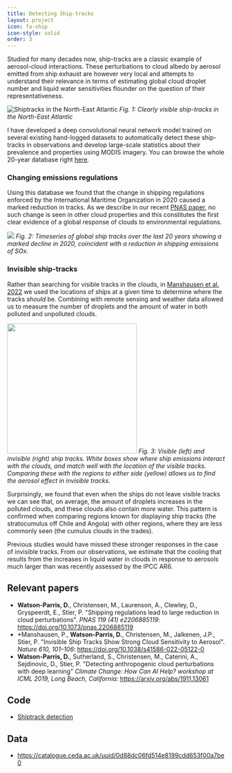 ```yaml
---
title: Detecting Ship-tracks
layout: project
icon: fa-ship
icon-style: solid
order: 3
---
```


Studied for many decades now, ship-tracks are a classic example of aerosol-cloud interactions. These perturbations to cloud albedo by aerosol emitted from ship exhaust are however very local and attempts to understand their relevance in terms of estimating global cloud droplet number and liquid water sensitivities flounder on the question of their representativeness. 

<span class="image"><img src="{{ 'assets/images/shiptracks.jpg' | relative_url }}" alt="Shiptracks in the North-East
 Atlantic" /></span>
 *Fig. 1: Clearly visible ship-tracks in the North-East Atlantic*

I have developed a deep convolutional neural network model trained on several existing hand-logged
 datasets to automatically detect these ship-tracks in observations and develop large-scale statistics about their
  prevalence and properties using MODIS imagery. You can browse the whole 20-year database right [here](shiptrack_map). 

### Changing emissions regulations

Using this database we found that the change in shipping regulations enforced by the International Maritime 
Organization in 2020 caused a marked reduction in tracks. As we describe in our recent [PNAS paper](https://www.pnas.org/doi/10.1073/pnas.2206885119), no such change is 
seen in other cloud properties and this constitutes the first clear evidence of a global response of clouds to environmental regulations.  

<span class="image inline img"><img src="{{ 'assets/images/shiptrack_timeseries.png' | relative_url }}"/></span>
*Fig. 2: Timeseries of global ship tracks  over the last 20 years showing a marked decline in 2020, coincident with a 
reduction in shipping emissions of SOx.*


### Invisible ship-tracks
Rather than searching for visible tracks in the clouds, in [Manshausen et al. 2022](https://www.nature.com/articles/s41586-022-05122-0) we used the locations of 
ships at a given time to determine where the tracks *should* be. Combining with remote sensing and weather data allowed us to 
measure the number of droplets and the amount of water in both polluted and unpolluted clouds. 

<span class="image inline"><img src="{{ 'assets/images/invisible_tracks.png' | relative_url }}" height="300"/></span>
*Fig. 3: Visible (left) and invisible (right) ship tracks. White boxes show where 
ship emissions interact with the 
clouds, and match well with the location of the visible tracks. Comparing these with the regions to either side 
(yellow) allows us to find the aerosol effect in invisible tracks.*

Surprisingly, we found that even when the ships do not leave visible tracks we can see 
that, on average, the amount of droplets increases in the polluted clouds, and these clouds also contain more water. 
This pattern is confirmed when comparing regions known for displaying ship tracks (the stratocumulus off Chile and 
Angola) with other regions, where they are less commonly seen (the cumulus clouds in the trades). 
 
Previous studies would have missed these stronger responses in the case of invisible tracks. 
From our observations, we estimate that the cooling that results from the increases in liquid water in 
clouds in response to aerosols much larger than was recently assessed by the IPCC AR6.

## Relevant papers
 - **Watson-Parris, D.**, Christensen, M., Laurenson, A., Clewley, D., Gryspeerdt, E., Stier, P. "Shipping regulations 
   lead to large reduction in cloud perturbations". *PNAS 119 (41) e2206885119*: <https://doi.org/10.1073/pnas.2206885119>
 - \*Manshausen, P., **Watson-Parris, D.**, Christensen, M., Jalkenen, J.P., Stier, P. "Invisible Ship Tracks Show 
   Strong Cloud Sensitivity to Aerosol". *Nature 610, 101–106*: <https://doi.org/10.1038/s41586-022-05122-0>
 - **Watson-Parris, D.**, Sutherland, S., Christensen, M., Caterini,
    A., Sejdinovic, D., Stier, P. "Detecting anthropogenic cloud
    perturbations with deep learning" *Climate Change: How Can AI Help?
    workshop at ICML 2019, Long Beach, California:*
    <https://arxiv.org/abs/1911.13061>  

## Code
 - [Shiptrack detection](https://github.com/duncanwp/shiptrack-detection)

## Data
 - https://catalogue.ceda.ac.uk/uuid/0d88dc06fd514e8199cdd653f00a7be0